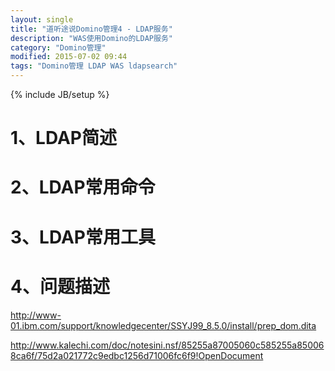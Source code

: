 ```yaml
---
layout: single
title: "道听途说Domino管理4 - LDAP服务"
description: "WAS使用Domino的LDAP服务"
category: "Domino管理"
modified: 2015-07-02 09:44
tags: "Domino管理 LDAP WAS ldapsearch"
---
```

{% include JB/setup %}

# 1、LDAP简述
# 2、LDAP常用命令
# 3、LDAP常用工具
# 4、问题描述

http://www-01.ibm.com/support/knowledgecenter/SSYJ99_8.5.0/install/prep_dom.dita

http://www.kalechi.com/doc/notesini.nsf/85255a87005060c585255a850068ca6f/75d2a021772c9edbc1256d71006fc6f9!OpenDocument

